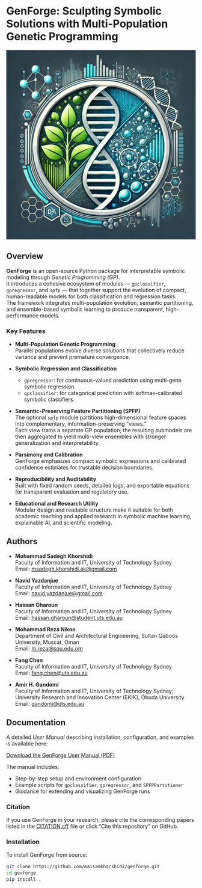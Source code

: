 # GenForge: Sculpting Symbolic Solutions with Multi-Population Genetic Programming

![GenForge Logo](GenForge_Logo.png)  <!-- Optional: Add a logo or banner image -->

## Overview

**GenForge** is an open-source Python package for interpretable symbolic modeling through *Genetic Programming (GP)*.  
It introduces a cohesive ecosystem of modules — `gpclassifier`, `gpregressor`, and `spfp` — that together support the evolution of compact, human-readable models for both classification and regression tasks.  
The framework integrates multi-population evolution, semantic partitioning, and ensemble-based symbolic learning to produce transparent, high-performance models.

### Key Features

- **Multi-Population Genetic Programming**  
  Parallel populations evolve diverse solutions that collectively reduce variance and prevent premature convergence.

- **Symbolic Regression and Classification**  
  - `gpregressor`: for continuous-valued prediction using multi-gene symbolic regression.  
  - `gpclassifier`: for categorical prediction with softmax-calibrated symbolic classifiers.

- **Semantic-Preserving Feature Partitioning (SPFP)**  
  The optional `spfp` module partitions high-dimensional feature spaces into complementary, information-preserving “views.”  
  Each view trains a separate GP population; the resulting submodels are then aggregated to yield multi-view ensembles with stronger generalization and interpretability.

- **Parsimony and Calibration**  
  GenForge emphasizes compact symbolic expressions and calibrated confidence estimates for trustable decision boundaries.

- **Reproducibility and Auditability**  
  Built with fixed random seeds, detailed logs, and exportable equations for transparent evaluation and regulatory use.

- **Educational and Research Utility**  
  Modular design and readable structure make it suitable for both academic teaching and applied research in symbolic machine learning, explainable AI, and scientific modeling.

## Authors

- **Mohammad Sadegh Khorshidi**  
  Faculty of Information and IT, University of Technology Sydney  
  Email: msadegh.khorshidi.ak@gmail.com  

- **Navid Yazdanjue**  
  Faculty of Information and IT, University of Technology Sydney  
  Email: navid.yazdanjue@gmail.com

- **Hassan Gharoun**  
  Faculty of Information and IT, University of Technology Sydney  
  Email: hassan.gharoun@student.uts.edu.au

- **Mohammad Reza Nikoo**  
  Department of Civil and Architectural Engineering, Sultan Qaboos University, Muscat, Oman  
  Email: m.reza@squ.edu.om  

- **Fang Chen**  
  Faculty of Information and IT, University of Technology Sydney  
  Email: fang.chen@uts.edu.au  

- **Amir H. Gandomi**  
  Faculty of Information and IT, University of Technology Sydney;  
  University Research and Innovation Center (EKIK), Óbuda University  
  Email: gandomi@uts.edu.au  


## Documentation

A detailed *User Manual* describing installation, configuration, and examples is available here:

 [Download the GenForge User Manual (PDF)](./GenForge_UserManual.pdf)

The manual includes:
- Step-by-step setup and environment configuration
- Example scripts for `gpclassifier`, `gpregressor`, and `SPFPPartitioner`
- Guidance for extending and visualizing GenForge runs

### Citation
If you use GenForge in your research, please cite the corresponding papers listed in the [CITATION.cff](CITATION.cff) file or click “Cite this repository” on GitHub.

### Installation

To install GenForge from source:

```bash
git clone https://github.com/maisamkhorshidi/genforge.git
cd genforge
pip install .

